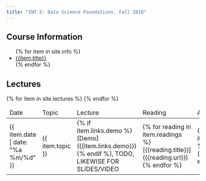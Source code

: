 ```yaml
---
title: "INT 5: Data Science Foundations, Fall 2018"
---
```


<!--# {{site.course}}, {{site.quarter}}-->


<div id="info">
<h2>Course Information</h2>
<ul>
{% for item in site.info %}
<li><a href="{{item.url}}">{{item.title}}</a></li>
{% endfor %}
</ul>
</div>

<div id="info">
<h2>Lectures</h2>

<table>
<thead>
<tr>
<td class="header">Date</td>
<td class="header">Topic</td>
<td class="header">Lecture</td>
<td class="header">Reading</td>
<td class="header">Assignment</td>
</tr>
</thead>

<tbody>
{% for item in site.lectures %}
<tr>
  <td>{{ item.date | date: "%a %m/%d"  }}</td>
    <td>{{ item.topic }}</td>
    <td>{% if item.links.demo %}[Demo]({{item.links.demo}}){% endif %}, TODO, LIKEWISE FOR SLIDES/VIDEO </td>
    <td>
       {% for reading in item.readings %}
       [{{reading.title}}]({{reading.url}})&nbsp;
       {% endfor %}
    </td>
     <td>
       {% for asn in item.assignments %}
       [{{asn.title}}]({{asn.url}})&nbsp;
       {% endfor %}
    </td>
</tr>
{% endfor %}
</tbody>
</table>
</div>
